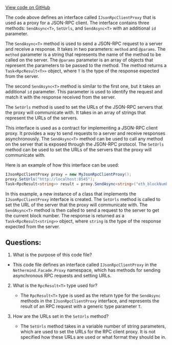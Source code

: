 [View code on GitHub](https://github.com/nethermindeth/nethermind/Nethermind.Facade/Proxy/IJsonRpcClientProxy.cs)

The code above defines an interface called `IJsonRpcClientProxy` that is used as a proxy for a JSON-RPC client. The interface contains three methods: `SendAsync<T>`, `SetUrls`, and `SendAsync<T>` with an additional `id` parameter.

The `SendAsync<T>` method is used to send a JSON-RPC request to a server and receive a response. It takes in two parameters: `method` and `@params`. The `method` parameter is a string that represents the name of the method to be called on the server. The `@params` parameter is an array of objects that represent the parameters to be passed to the method. The method returns a `Task<RpcResult<T>>` object, where `T` is the type of the response expected from the server.

The second `SendAsync<T>` method is similar to the first one, but it takes an additional `id` parameter. This parameter is used to identify the request and match it with the response received from the server.

The `SetUrls` method is used to set the URLs of the JSON-RPC servers that the proxy will communicate with. It takes in an array of strings that represent the URLs of the servers.

This interface is used as a contract for implementing a JSON-RPC client proxy. It provides a way to send requests to a server and receive responses asynchronously. The `SendAsync<T>` method can be used to call any method on the server that is exposed through the JSON-RPC protocol. The `SetUrls` method can be used to set the URLs of the servers that the proxy will communicate with.

Here is an example of how this interface can be used:

```csharp
IJsonRpcClientProxy proxy = new MyJsonRpcClientProxy();
proxy.SetUrls("http://localhost:8545");
Task<RpcResult<string>> result = proxy.SendAsync<string>("eth_blockNumber");
```

In this example, a new instance of a class that implements the `IJsonRpcClientProxy` interface is created. The `SetUrls` method is called to set the URL of the server that the proxy will communicate with. The `SendAsync<T>` method is then called to send a request to the server to get the current block number. The response is returned as a `Task<RpcResult<string>>` object, where `string` is the type of the response expected from the server.
## Questions: 
 1. What is the purpose of this code file?
   - This code file defines an interface called `IJsonRpcClientProxy` in the `Nethermind.Facade.Proxy` namespace, which has methods for sending asynchronous RPC requests and setting URLs.

2. What is the `RpcResult<T>` type used for?
   - The `RpcResult<T>` type is used as the return type for the `SendAsync` methods in the `IJsonRpcClientProxy` interface, and represents the result of an RPC request with a generic type parameter `T`.

3. How are the URLs set in the `SetUrls` method?
   - The `SetUrls` method takes in a variable number of string parameters, which are used to set the URLs for the RPC client proxy. It is not specified how these URLs are used or what format they should be in.
